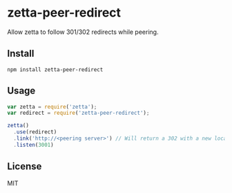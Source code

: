 # zetta-peer-redirect

Allow zetta to follow 301/302 redirects while peering.

## Install

`npm install zetta-peer-redirect`

## Usage

```js
var zetta = require('zetta');
var redirect = require('zetta-peer-redirect');

zetta()
  .use(redirect)
  .link('http://<peering server>') // Will return a 302 with a new location to peer to.
  .listen(3001)
```

## License

MIT
